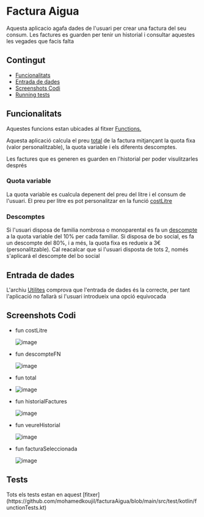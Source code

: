 
# Factura Aigua

Aquesta aplicacio agafa dades de l'usuari per crear una factura del seu consum. Les factures es guarden per tenir un historial i consultar aquestes les vegades que facis falta



## Contingut

- [Funcionalitats](#funcionalitats)
- [Entrada de dades](#entradaDades)
- [Screenshots Codi](#screenshotCodi)
- [Running tests](#tests)

## Funcionalitats
<a id="funcionalitats" />

Aquestes funcions estan ubicades al fitxer [Functions.](/src/main/kotlin/Functions.kt) 

Aquesta aplicació calcula el preu [total](#total) de la factura mitjançant la quota fixa (valor personalitzable), la quota variable i els diferents descomptes.

Les factures que es generen es guarden en l'historial per poder visulitzarles després

### Quota variable

La quota variable es cualcula depenent del preu del litre i el consum de l'usuari. El preu per litre es pot personalitzar en la funció [costLitre](#costLitre)

### Descomptes

Si l'usuari disposa de familia nombrosa o monoparental es fa un [descompte](#descompteFN) a la quota variable del 10% per cada familiar. Si disposa de bo social, es fa un descompte del 80%, i a més, la quota fixa es redueix a 3€(personalitzable). Cal reacalcar que si l'usuari disposta de tots 2, només s'aplicará el descompte del bo social

## Entrada de dades
<a id="entradaDades" />

L'archiu [Utilites](/src/main/kotlin/Utilities.kt) comprova que l'entrada de dades és la correcte, per tant l'aplicació no fallarà si l'usuari introdueix una opció equivocada

## Screenshots Codi
<a id="screenshotCodi" />

- fun costLitre <a id="costLitre" />
  
  ![image](https://github.com/mohamedkoujil/facturaAigua/assets/74406781/0b65fb9b-8932-4507-8c8e-b154ad96ee73)
  
- fun descompteFN <a id="descompteFN" />
  
  ![image](https://github.com/mohamedkoujil/facturaAigua/assets/74406781/60be9201-eab3-436b-8ef9-466e059e573f)

- fun total <a id="total" />
- 
  ![image](https://github.com/mohamedkoujil/facturaAigua/assets/74406781/e254a0c4-875d-4f70-8a74-b98a2f9571ae)


- fun historialFactures <a id="historialFactures" />

  ![image](https://github.com/mohamedkoujil/facturaAigua/assets/74406781/4b153e41-76f2-4843-9a60-90d79382d736)

- fun veureHistorial <a id="veureHistorial" />
  
  ![image](https://github.com/mohamedkoujil/facturaAigua/assets/74406781/8d80c56a-5879-4d26-b26e-26abbb81d15d)

- fun facturaSeleccionada <a id="facturaSeleccionada" />
  
  ![image](https://github.com/mohamedkoujil/facturaAigua/assets/74406781/47a986bd-d81d-421c-80ec-c1eeba94f23e)

## Tests 
<a id="tests" />
Tots els tests estan en aquest [fitxer](https://github.com/mohamedkoujil/facturaAigua/blob/main/src/test/kotlin/functionTests.kt)

